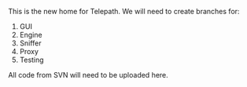 This is the new home for Telepath.
We will need to create branches for:

1) GUI
2) Engine
3) Sniffer
4) Proxy
5) Testing

All code from SVN will need to be uploaded here.